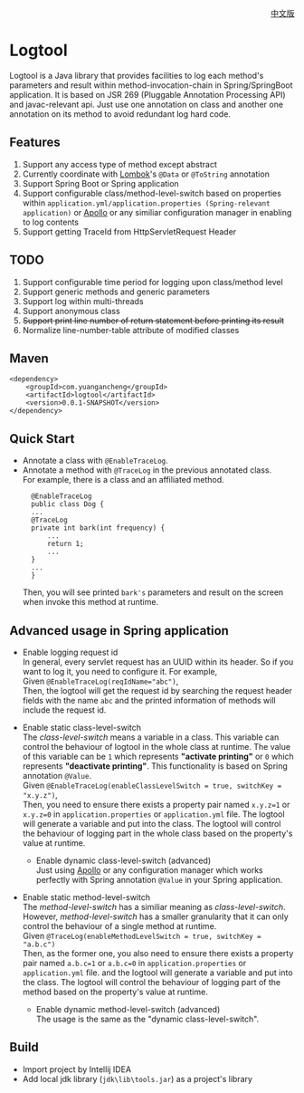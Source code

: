 <p align="right"><a href="https://github.com/mqfs/logtool/blob/master/README_zh.md">中文版</a></p>

# Logtool
Logtool is a Java library that provides facilities to log each method's parameters and result within method-invocation-chain in Spring/SpringBoot application. It is based on JSR 269 (Pluggable Annotation Processing API) and javac-relevant api. Just use one annotation on class and another one annotation on its method to avoid redundant log hard code.

## Features
1. Support any access type of method except abstract
2. Currently coordinate with [Lombok](https://github.com/rzwitserloot/lombok)'s `@Data` or `@ToString` annotation
3. Support Spring Boot or Spring application
4. Support configurable class/method-level-switch based on properties within `application.yml/application.properties (Spring-relevant application)` or [Apollo](https://github.com/ctripcorp/apollo) or any similiar configuration manager in enabling to log contents
5. Support  getting TraceId from HttpServletRequest Header

## TODO
1. Support configurable time period for logging upon class/method level
2. Support generic methods and generic parameters
3. Support log within multi-threads
4. Support anonymous class
5. ~~Support print line number of return statement before printing its result~~
6. Normalize line-number-table attribute of modified classes

## Maven
```
<dependency>
    <groupId>com.yuangancheng</groupId>
    <artifactId>logtool</artifactId>
    <version>0.0.1-SNAPSHOT</version>
</dependency>
```

## Quick Start
* Annotate a class with `@EnableTraceLog`.
* Annotate a method with `@TraceLog` in the previous annotated class.  
  For example, there is a class and an affiliated method.  
  ```
    @EnableTraceLog
    public class Dog {
    ...
    @TraceLog
    private int bark(int frequency) {
        ...
        return 1;
        ...
    }
    ...
    }
  ```  
  Then, you will see printed `bark's` parameters and result on the screen when invoke this method at runtime.

## Advanced usage in Spring application
* Enable logging request id  
  In general, every servlet request has an UUID within its header. So if you want to log it, you need to configure it. For example,  
  Given `@EnableTraceLog(reqIdName="abc")`,  
  Then, the logtool will get the request id by searching the request header fields with the name `abc` and the printed information of methods will include the request id.
  
* Enable static class-level-switch  
  The _class-level-switch_ means a variable in a class. This variable can control the behaviour of logtool in the whole class at runtime. The value of this variable can be `1` which represents __"activate printing"__ or `0` which represents __"deactivate printing"__. This functionality is based on Spring annotation `@Value`.  
  Given `@EnableTraceLog(enableClassLevelSwitch = true, switchKey = "x.y.z")`,  
  Then, you need to ensure there exists a property pair named `x.y.z=1` or `x.y.z=0` in `application.properties` or `application.yml` file. The logtool will generate a variable and put into the class. The logtool will control the behaviour of logging part in the whole class based on the property's value at runtime.  
  
  * Enable dynamic class-level-switch (advanced)  
    Just using [Apollo](https://github.com/ctripcorp/apollo) or any configuration manager which works perfectly with Spring annotation `@Value` in your Spring application.
    
* Enable static method-level-switch  
  The _method-level-switch_ has a similiar meaning as _class-level-switch_. However, _method-level-switch_ has a smaller granularity that it can only control the behaviour of a single method at runtime.  
  Given `@TraceLog(enableMethodLevelSwitch = true, switchKey = "a.b.c")`  
  Then, as the former one, you also need to ensure there exists a property pair named `a.b.c=1` or `a.b.c=0` in `application.properties` or `application.yml` file. and the logtool will generate a variable and put into the class. The logtool will control the behaviour of logging part of the method based on the property's value at runtime.  
  
    * Enable dynamic method-level-switch (advanced)  
      The usage is the same as the "dynamic class-level-switch".

## Build
* Import project by Intellij IDEA
* Add local jdk library (`jdk\lib\tools.jar`) as a project's library
